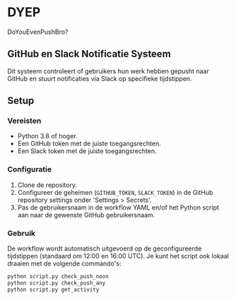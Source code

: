 # DYEP
DoYouEvenPushBro?

## GitHub en Slack Notificatie Systeem

Dit systeem controleert of gebruikers hun werk hebben gepusht naar GitHub en stuurt notificaties via Slack op specifieke tijdstippen.

## Setup

### Vereisten

- Python 3.8 of hoger.
- Een GitHub token met de juiste toegangsrechten.
- Een Slack token met de juiste toegangsrechten.

### Configuratie

1. Clone de repository.
2. Configureer de geheimen (`GITHUB_TOKEN`, `SLACK_TOKEN`) in de GitHub repository settings onder 'Settings > Secrets'.
3. Pas de gebruikersnaam in de workflow YAML en/of het Python script aan naar de gewenste GitHub gebruikersnaam.

### Gebruik

De workflow wordt automatisch uitgevoerd op de geconfigureerde tijdstippen (standaard om 12:00 en 16:00 UTC). Je kunt het script ook lokaal draaien met de volgende commando's:

```bash
python script.py check_push_noon
python script.py check_push_any
python script.py get_activity
```
